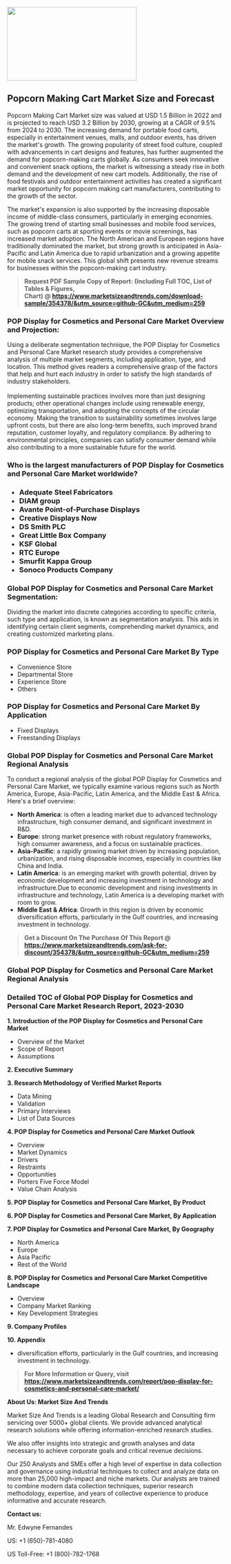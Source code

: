 <p><img class="alignnone size-medium wp-image-20088" src="https://ffe5etoiles.com/wp-content/uploads/2024/12/MST1-300x171.png" alt="" width="300" height="171" /></p><h2>Popcorn Making Cart Market Size and Forecast</h2><p>Popcorn Making Cart Market size was valued at USD 1.5 Billion in 2022 and is projected to reach USD 3.2 Billion by 2030, growing at a CAGR of 9.5% from 2024 to 2030. The increasing demand for portable food carts, especially in entertainment venues, malls, and outdoor events, has driven the market's growth. The growing popularity of street food culture, coupled with advancements in cart designs and features, has further augmented the demand for popcorn-making carts globally. As consumers seek innovative and convenient snack options, the market is witnessing a steady rise in both demand and the development of new cart models. Additionally, the rise of food festivals and outdoor entertainment activities has created a significant market opportunity for popcorn making cart manufacturers, contributing to the growth of the sector.</p><p>The market's expansion is also supported by the increasing disposable income of middle-class consumers, particularly in emerging economies. The growing trend of starting small businesses and mobile food services, such as popcorn carts at sporting events or movie screenings, has increased market adoption. The North American and European regions have traditionally dominated the market, but strong growth is anticipated in Asia-Pacific and Latin America due to rapid urbanization and a growing appetite for mobile snack services. This global shift presents new revenue streams for businesses within the popcorn-making cart industry.</p></p><blockquote id="" class=""><strong>Request PDF Sample Copy of Report: (Including Full TOC, List of Tables &amp; Figures, Chart)&nbsp;@&nbsp;<strong><a href="https://www.marketsizeandtrends.com/download-sample/354378/&utm_source=github-GC&utm_medium=259" target="_blank">https://www.marketsizeandtrends.com/download-sample/354378/&utm_source=github-GC&utm_medium=259</a></strong></strong></blockquote><h3 id="" class="">POP Display for Cosmetics and Personal Care Market&nbsp;Overview and Projection:</h3><p id="" class="">Using a deliberate segmentation technique, the POP Display for Cosmetics and Personal Care Market research study provides a comprehensive analysis of multiple market segments, including application, type, and location. This method gives readers a comprehensive grasp of the factors that help and hurt each industry in order to satisfy the high standards of industry stakeholders. <br /> <br />Implementing sustainable practices involves more than just designing products; other operational changes include using renewable energy, optimizing transportation, and adopting the concepts of the circular economy. Making the transition to sustainability sometimes involves large upfront costs, but there are also long-term benefits, such improved brand reputation, customer loyalty, and regulatory compliance. By adhering to environmental principles, companies can satisfy consumer demand while also contributing to a more sustainable future for the world.</p><h3 id="" class="">Who is the largest manufacturers of&nbsp;POP Display for Cosmetics and Personal Care Market worldwide?</h3><h3 class=""><p><ul><li>Adequate Steel Fabricators </li><li> DIAM group </li><li> Avante Point-of-Purchase Displays </li><li> Creative Displays Now </li><li> DS Smith PLC </li><li> Great Little Box Company </li><li> KSF Global </li><li> RTC Europe </li><li> Smurfit Kappa Group </li><li> Sonoco Products Company</li></ul></p></h3><h3 id="" class="">Global&nbsp;POP Display for Cosmetics and Personal Care Market Segmentation:</h3><p id="" class="">Dividing the market into discrete categories according to specific criteria, such type and application, is known as segmentation analysis. This aids in identifying certain client segments, comprehending market dynamics, and creating customized marketing plans.</p><h3 id="" class="">POP Display for Cosmetics and Personal Care Market&nbsp;By Type</h3><p><p><ul><li>Convenience Store</li><li> Departmental Store</li><li> Experience Store</li><li> Others</p></li></ul></p></p><h3 id="" class="">POP Display for Cosmetics and Personal Care Market&nbsp;By Application</h3><p class=""><p><ul><li>Fixed Displays</li><li> Freestanding Displays</li></ul></p></p><h3 id="" class="">Global POP Display for Cosmetics and Personal Care Market Regional Analysis</h3><p id="" class="">To conduct a regional analysis of the global POP Display for Cosmetics and Personal Care Market, we typically examine various regions such as North America, Europe, Asia-Pacific, Latin America, and the Middle East &amp; Africa. Here's a brief overview:</p><ul><li><strong>North America</strong>: is often a leading market due to advanced technology infrastructure, high consumer demand, and significant investment in R&amp;D.</li><li><strong>Europe</strong>: strong market presence with robust regulatory frameworks, high consumer awareness, and a focus on sustainable practices.</li><li><strong>Asia-Pacific</strong>: a rapidly growing market driven by increasing population, urbanization, and rising disposable incomes, especially in countries like China and India.</li><li><strong>Latin America</strong>: is an emerging market with growth potential, driven by economic development and increasing investment in technology and infrastructure.Due to economic development and rising investments in infrastructure and technology, Latin America is a developing market with room to grow.</li><li><strong>Middle East &amp; Africa</strong>: Growth in this region is driven by economic diversification efforts, particularly in the Gulf countries, and increasing investment in technology.</li></ul><blockquote id="" class=""><strong>Get a Discount On The Purchase Of This Report @ <strong><a href="https://www.marketsizeandtrends.com/ask-for-discount/354378/&utm_source=github-GC&utm_medium=259" target="_blank">https://www.marketsizeandtrends.com/ask-for-discount/354378/&utm_source=github-GC&utm_medium=259</a></strong></strong></blockquote><h3 id="" class="">Global POP Display for Cosmetics and Personal Care Market Regional Analysis</h3><h3 id="" class="">Detailed TOC of Global POP Display for Cosmetics and Personal Care Market Research Report, 2023-2030</h3><p id="" class=""><strong>1. Introduction of the POP Display for Cosmetics and Personal Care Market</strong></p><ul><li>Overview of the Market</li><li>Scope of Report</li><li>Assumptions</li></ul><p id="" class=""><strong>2. Executive Summary</strong></p><p id="" class=""><strong>3. Research Methodology of Verified Market Reports</strong></p><ul><li>Data Mining</li><li>Validation</li><li>Primary Interviews</li><li>List of Data Sources</li></ul><p id="" class=""><strong>4. POP Display for Cosmetics and Personal Care Market Outlook</strong></p><ul><li>Overview</li><li>Market Dynamics</li><li>Drivers</li><li>Restraints</li><li>Opportunities</li><li>Porters Five Force Model</li><li>Value Chain Analysis</li></ul><p id="" class=""><strong>5. POP Display for Cosmetics and Personal Care Market, By Product</strong></p><p id="" class=""><strong>6. POP Display for Cosmetics and Personal Care Market, By Application</strong></p><p id="" class=""><strong>7. POP Display for Cosmetics and Personal Care Market, By Geography</strong></p><ul><li>North America</li><li>Europe</li><li>Asia Pacific</li><li>Rest of the World</li></ul><p id="" class=""><strong>8. POP Display for Cosmetics and Personal Care Market Competitive Landscape</strong></p><ul><li>Overview</li><li>Company Market Ranking</li><li>Key Development Strategies</li></ul><p id="" class=""><strong>9. Company Profiles</strong></p><p id="" class=""><strong>10. Appendix</strong></p><ul><li>diversification efforts, particularly in the Gulf countries, and increasing investment in technology.</li></ul><blockquote id="" class=""><strong>For More Information or Query, visit <strong><strong><a href="https://www.marketsizeandtrends.com/report/pop-display-for-cosmetics-and-personal-care-market/" target="_blank">https://www.marketsizeandtrends.com/report/pop-display-for-cosmetics-and-personal-care-market/</a></strong></strong></strong></blockquote><p id="" class=""><strong>About Us: Market Size And Trends</strong></p><p id="" class="">Market Size And Trends is a leading Global Research and Consulting firm servicing over 5000+ global clients. We provide advanced analytical research solutions while offering information-enriched research studies.</p><p id="" class="">We also offer insights into strategic and growth analyses and data necessary to achieve corporate goals and critical revenue decisions.</p><p id="" class="">Our 250 Analysts and SMEs offer a high level of expertise in data collection and governance using industrial techniques to collect and analyze data on more than 25,000 high-impact and niche markets. Our analysts are trained to combine modern data collection techniques, superior research methodology, expertise, and years of collective experience to produce informative and accurate research.</p><p id="" class=""><strong>Contact us:</strong></p><p id="" class="">Mr. Edwyne Fernandes</p><p id="" class="">US: +1 (650)-781-4080</p><p id="" class="">US Toll-Free: +1 (800)-782-1768</p>
